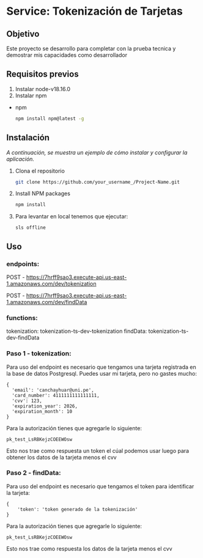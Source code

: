 # Service: Tokenización de Tarjetas

## Objetivo

Este proyecto se desarrollo para completar con la prueba tecnica y demostrar mis capacidades como desarrollador

## Requisitos previos

1. Instalar node-v18.16.0
2. Instalar npm
* npm
  ```sh
  npm install npm@latest -g
  ```

## Instalación

_A continuación, se muestra un ejemplo de cómo instalar y configurar la aplicación._

1. Clona el repositorio
   ```sh
   git clone https://github.com/your_username_/Project-Name.git
   ```
2. Install NPM packages
   ```sh
   npm install
   ```
7. Para levantar en local tenemos que ejecutar:
   ```
   sls offline
   ```
    
    
## Uso

### endpoints:


  POST - https://7hrff9sao3.execute-api.us-east-1.amazonaws.com/dev/tokenization

  POST - https://7hrff9sao3.execute-api.us-east-1.amazonaws.com/dev/findData

### functions:

  tokenization: tokenization-ts-dev-tokenization
  findData: tokenization-ts-dev-findData

### Paso 1 - tokenization:
Para uso del endpoint es necesario que tengamos una tarjeta registrada en la base de datos Postgresql. Puedes usar mi tarjeta, pero no gastes mucho:

```body
{
  'email': 'canchayhuar@uni.pe',
  'card_number': 4111111111111111,
  'cvv': 123,
  'expiration_year': 2026,
  'expiration_month': 10
}
``` 

Para la autorización tienes que agregarle lo siguiente:

```header
pk_test_LsRBKejzCOEEWOsw
``` 

Esto nos trae como respuesta un token el cúal podemos usar luego para obtener los datos de la tarjeta menos el cvv

### Paso 2 - findData:
Para uso  del endpoint es necesario que tengamos el token para identificar la tarjeta:

```body
{
    'token': 'token generado de la tokenización'
}
``` 

Para la autorización tienes que agregarle lo siguiente:

```header
pk_test_LsRBKejzCOEEWOsw
``` 

Esto nos trae como respuesta los datos de la tarjeta menos el cvv


